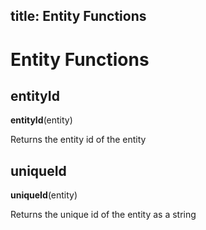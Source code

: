 ## title: Entity Functions

# Entity Functions

## entityId

**entityId**(entity)

Returns the entity id of the entity

## uniqueId

**uniqueId**(entity)

Returns the unique id of the entity as a string
